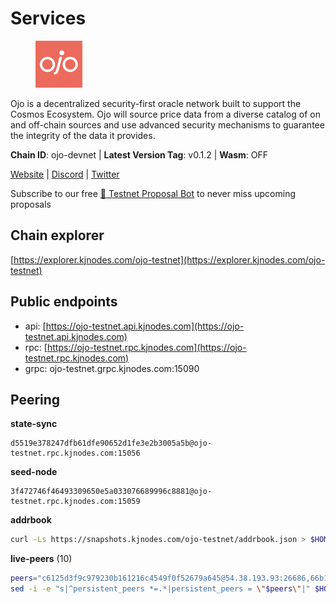 # Services

<figure><img src="https://raw.githubusercontent.com/kj89/cosmos-images/main/logos/ojo.png" alt=""><figcaption></figcaption></figure>

Ojo is a decentralized security-first oracle network built  to support the Cosmos Ecosystem. Ojo will source price data  from a diverse catalog of on and off-chain sources and use  advanced security mechanisms to guarantee the integrity of the data it provides.

**Chain ID**: ojo-devnet | **Latest Version Tag**: v0.1.2 | **Wasm**: OFF

[Website](https://ojo.network) | [Discord](https://discord.gg/fd8Yrex8nC) | [Twitter](https://twitter.com/ojo_network)



Subscribe to our free [🤖 Testnet Proposal Bot](https://t.me/kjnodes_testnet_proposal_bot) to never miss upcoming proposals


## Chain explorer
[https://explorer.kjnodes.com/ojo-testnet](https://explorer.kjnodes.com/ojo-testnet)

## Public endpoints

* api: [https://ojo-testnet.api.kjnodes.com](https://ojo-testnet.api.kjnodes.com)
* rpc: [https://ojo-testnet.rpc.kjnodes.com](https://ojo-testnet.rpc.kjnodes.com)
* grpc: ojo-testnet.grpc.kjnodes.com:15090

## Peering

**state-sync**

```text
d5519e378247dfb61dfe90652d1fe3e2b3005a5b@ojo-testnet.rpc.kjnodes.com:15056
```

**seed-node**

```text
3f472746f46493309650e5a033076689996c8881@ojo-testnet.rpc.kjnodes.com:15059
```

**addrbook**
```bash
curl -Ls https://snapshots.kjnodes.com/ojo-testnet/addrbook.json > $HOME/.ojo/config/addrbook.json
```

**live-peers** (10)
```bash
peers="c6125d3f9c979230b161216c4549f0f52679a645@54.38.193.93:26686,66b140833cba7cadd92d544088d735e219adbf01@65.108.226.183:21656,0d4dc8d9e80df99fdf7fbb0e44fbe55e0f8dde28@65.108.205.47:14756,46be755bb7f34a6f4722713e40c9786266654396@38.242.237.125:26656,d5519e378247dfb61dfe90652d1fe3e2b3005a5b@65.109.68.190:15056,bd6d6c9510ba5e2590f868467883eb5590230565@103.224.244.214:26656,0a54815282d06cd10ce30b5ba3f9721c6ca1b600@135.181.33.42:50656,67e95aeec46d7c5840f9685ca2b4cd725841b814@16.163.74.176:26636,2691bb6b296b951400d871c8d0bd94a3a1cdbd52@65.109.93.152:33656,b0c053cf68e95f86e271cc2303dbbb6ca3cd9e21@128.140.83.145:56656"
sed -i -e "s|^persistent_peers *=.*|persistent_peers = \"$peers\"|" $HOME/.ojo/config/config.toml
```
